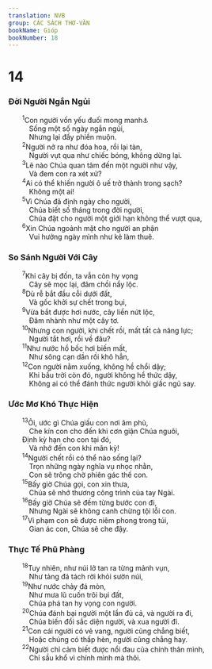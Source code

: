 ```yaml
---
translation: NVB
group: CÁC SÁCH THƠ-VĂN
bookName: Gióp 
bookNumber: 18
---
```


<div class="title"><h1>14</h1><h3>Đời Người Ngắn Ngủi </h3></div>
<span class="verse giop_14_1">  <sup>1</sup>Con người vốn yếu đuối mong manh<a data-toggle="tooltip" data-placement="bottom" title="Nt: sanh ra từ người nữ">⚓</a><br/>   Sống một số ngày ngắn ngủi, <br/>   Nhưng lại đầy phiền muộn. <br/></span>
<span class="verse giop_14_2">  <sup>2</sup>Người nở ra như đóa hoa, rồi lại tàn, <br/>   Người vụt qua như chiếc bóng, không dừng lại. <br/></span>
<span class="verse giop_14_3">  <sup>3</sup>Lẽ nào Chúa quan tâm đến một người như vậy, <br/>   Và đem con ra xét xử? <br/></span>
<span class="verse giop_14_4">  <sup>4</sup>Ai có thể khiến người ô uế trở thành trong sạch? <br/>   Không một ai! <br/></span>
<span class="verse giop_14_5">  <sup>5</sup>Vì Chúa đã định ngày cho người, <br/>   Chúa biết số tháng trong đời người, <br/>   Chúa đặt cho người một giới hạn không thể vượt qua, <br/></span>
<span class="verse giop_14_6">  <sup>6</sup>Xin Chúa ngoảnh mặt cho người an phận <br/>   Vui hưởng ngày mình như kẻ làm thuê. <br/></span>
<div class="title"><h3>So Sánh Người Với Cây </h3></div>
<span class="verse giop_14_7">  <sup>7</sup>Khi cây bị đốn, ta vẫn còn hy vọng <br/>   Cây sẽ mọc lại, đâm chồi nẩy lộc. <br/></span>
<span class="verse giop_14_8">  <sup>8</sup>Dù rễ bắt đầu cỗi dưới đất, <br/>   Và gốc khởi sự chết trong bụi, <br/></span>
<span class="verse giop_14_9">  <sup>9</sup>Vừa bắt được hơi nước, cây liền nứt lộc, <br/>   Đâm nhành như một cây tơ. <br/></span>
<span class="verse giop_14_10">  <sup>10</sup>Nhưng con người, khi chết rồi, mất tất cả năng lực; <br/>   Người tắt hơi, rồi về đâu? <br/></span>
<span class="verse giop_14_11">  <sup>11</sup>Như nước hồ bốc hơi biến mất, <br/>   Như sông cạn dần rồi khô hẳn, <br/></span>
<span class="verse giop_14_12">  <sup>12</sup>Con người nằm xuống, không hề chổi dậy; <br/>   Khi bầu trời còn đó, người không hề thức dậy, <br/>   Không ai có thể đánh thức người khỏi giấc ngủ say. <br/></span>
<div class="title"><h3>Ước Mơ Khó Thực Hiện </h3></div>
<span class="verse giop_14_13">  <sup>13</sup>Ôi, ước gì Chúa giấu con nơi âm phủ, <br/>   Che kín con cho đến khi cơn giận Chúa nguôi, <br/>  Định kỳ hạn cho con tại đó, <br/>   Và nhớ đến con khi mãn kỳ! <br/></span>
<span class="verse giop_14_14">  <sup>14</sup>Người chết rồi có thể nào sống lại? <br/>   Trọn những ngày nghĩa vụ nhọc nhằn, <br/>   Con sẽ trông chờ phiên gác thế con. <br/></span>
<span class="verse giop_14_15">  <sup>15</sup>Bấy giờ Chúa gọi, con xin thưa, <br/>   Chúa sẽ nhớ thương công trình của tay Ngài. <br/></span>
<span class="verse giop_14_16">  <sup>16</sup>Bấy giờ Chúa sẽ đếm từng bước con đi, <br/>   Nhưng Ngài sẽ không canh chừng tội lỗi con. <br/></span>
<span class="verse giop_14_17">  <sup>17</sup>Vi phạm con sẽ được niêm phong trong túi, <br/>   Gian ác con, Chúa sẽ che đậy. <br/></span>
<div class="title"><h3>Thực Tế Phũ Phàng </h3></div>
<span class="verse giop_14_18">  <sup>18</sup>Tuy nhiên, như núi lở tan ra từng mảnh vụn, <br/>   Như tảng đá tách rời khỏi sườn núi, <br/></span>
<span class="verse giop_14_19">  <sup>19</sup>Như nước chảy đá mòn, <br/>   Như mưa lũ cuốn trôi bụi đất, <br/>   Chúa phá tan hy vọng con người. <br/></span>
<span class="verse giop_14_20">  <sup>20</sup>Chúa đánh bại người một lần đủ cả, và người ra đi, <br/>   Chúa biến đổi sắc diện người, và xua người đi. <br/></span>
<span class="verse giop_14_21">  <sup>21</sup>Con cái người có vẻ vang, người cũng chẳng biết, <br/>   Hoặc chúng có thấp hèn, người cũng chẳng hay. <br/></span>
<span class="verse giop_14_22">  <sup>22</sup>Người chỉ cảm biết được nổi đau của chính thân mình, <br/>   Chỉ sầu khổ vì chính mình mà thôi. <br/></span>
